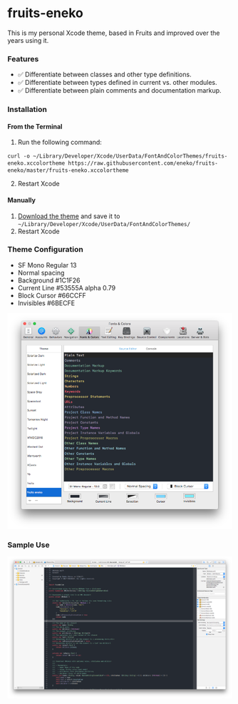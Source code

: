 # fruits-eneko
This is my personal Xcode theme, based in Fruits and improved over the years using it.

### Features
- ✅ Differentiate between classes and other type definitions.
- ✅ Differentiate between types defined in current vs. other modules.
- ✅ Differentiate between plain comments and documentation markup.

### Installation

#### From the Terminal
1. Run the following command:
```
curl -o ~/Library/Developer/Xcode/UserData/FontAndColorThemes/fruits-eneko.xccolortheme https://raw.githubusercontent.com/eneko/fruits-eneko/master/fruits-eneko.xccolortheme
```
2. Restart Xcode

#### Manually
1. [Download the theme](https://raw.githubusercontent.com/eneko/fruits-eneko/master/fruits-eneko.xccolortheme) and save it to `~/Library/Developer/Xcode/UserData/FontAndColorThemes/`
2. Restart Xcode

### Theme Configuration
- SF Mono Regular 13
- Normal spacing
- Background #1C1F26
- Current Line #53555A alpha 0.79
- Block Cursor #66CCFF
- Invisibles #6BECFE

![Theme Configuration](theme-configuration.png)

### Sample Use

![Conduit](conduit.png)

